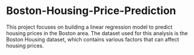 # Boston-Housing-Price-Prediction
This project focuses on building a linear regression model to predict housing prices in the Boston area. The dataset used for this analysis is the Boston Housing dataset, which contains various factors that can affect housing prices.
